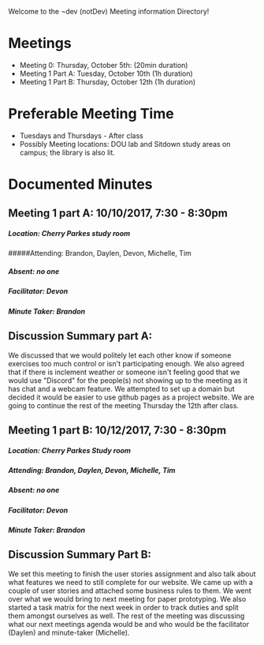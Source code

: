 Welcome to the ¬dev (notDev) Meeting information Directory! 

# **Meetings**
  * Meeting 0: Thursday, October 5th: (20min duration) 
  * Meeting 1 Part A: Tuesday, October 10th (1h duration)
  * Meeting 1 Part B: Thursday, October 12th (1h duration)


# **Preferable Meeting Time**
  * Tuesdays and Thursdays - After class
  * Possibly Meeting locations: DOU lab and Sitdown study areas on campus; the library is also lit.

# **Documented Minutes** 
## **Meeting 1 part A: 10/10/2017, 7:30 - 8:30pm**
##### Location: Cherry Parkes study room
#####Attending: Brandon, Daylen, Devon, Michelle, Tim
##### Absent: no one
##### Facilitator: Devon
##### Minute Taker: Brandon

## **Discussion Summary part A:** 
We discussed that we would politely let each other know if someone exercises too much control
or isn't participating enough. We also agreed that if there is inclement weather or someone isn't feeling good
that we would use "Discord" for the people(s) not showing up to the meeting as it has chat and a webcam feature.
We attempted to set up a domain but decided it would be easier to use github pages as a project website.
We are going to continue the rest of the meeting Thursday the 12th after class.

## **Meeting 1 part B: 10/12/2017, 7:30 - 8:30pm**
##### Location: Cherry Parkes Study room
##### Attending: Brandon, Daylen, Devon, Michelle, Tim
##### Absent: no one
##### Facilitator: Devon
##### Minute Taker: Brandon

## **Discussion Summary Part B:**
We set this meeting to finish the user stories assignment and also talk about what features we need to still complete for our
website. We came up with a couple of user stories and attached some business rules to them. We went over what we would bring to next meeting for paper prototyping.
We also started a task matrix for the next week in order to track duties and split them amongst ourselves as well. The rest of the meeting was discussing what
our next meetings agenda would be and who would be the facilitator (Daylen) and minute-taker (Michelle).

